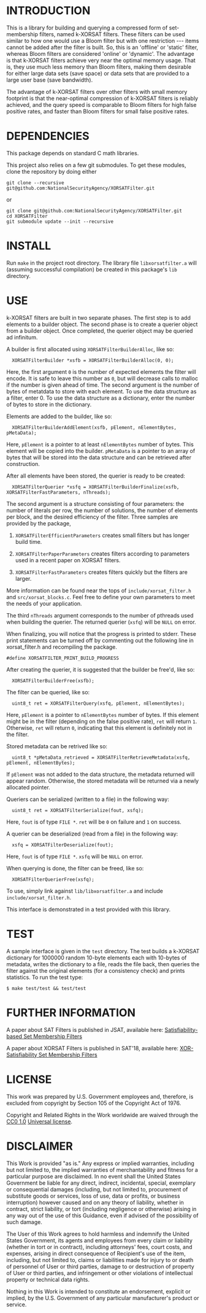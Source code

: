INTRODUCTION
============

This is a library for building and querying a compressed form of
set-membership filters, named k-XORSAT filters. These filters can be
used similar to how one would use a Bloom filter but with one
restriction --- items cannot be added after the filter is built. So,
this is an 'offline' or 'static' filter, whereas Bloom filters are
considered 'online' or 'dynamic'. The advantage is that k-XORSAT
filters achieve very near the optimal memory usage. That is, they use
much less memory than Bloom filters, making them desirable for either
large data sets (save space) or data sets that are provided to a large
user base (save bandwidth).

The advantage of k-XORSAT filters over other filters with small memory
footprint is that the near-optimal compression of k-XORSAT filters is
reliably achieved, and the query speed is comparable to Bloom filters
for high false positive rates, and faster than Bloom filters for small
false positive rates.


DEPENDENCIES
============

This package depends on standard C math libraries.

This project also relies on a few git submodules. To get these
modules, clone the repository by doing either
```
git clone --recursive git@github.com:NationalSecurityAgency/XORSATFilter.git
```
or
```
git clone git@github.com:NationalSecurityAgency/XORSATFilter.git
cd XORSATFilter
git submodule update --init --recursive
```


INSTALL
=======

Run `make` in the project root directory. The library file
`libxorsatfilter.a` will (assuming successful compilation) be created
in this package's `lib` directory.


USE
===

k-XORSAT filters are built in two separate phases. The first step is
to add elements to a builder object. The second phase is to create a
querier object from a builder object. Once completed, the querier
object may be queried ad infinitum.

A builder is first allocated using `XORSATFilterBuilderAlloc`,
like so:

```
  XORSATFilterBuilder *xsfb = XORSATFilterBuilderAlloc(0, 0);
```

Here, the first argument `0` is the number of expected elements the
filter will encode. It is safe to leave this number as `0`, but will
decrease calls to malloc if the number is given ahead of time. The
second argument is the number of bytes of metatdata to store with each
element. To use the data structure as a filter, enter 0. To use the
data structure as a dictionary, enter the number of bytes to store in
the dictionary.

Elements are added to the builder, like so:

```
  XORSATFilterBuilderAddElement(xsfb, pElement, nElementBytes, pMetaData);
```

Here, `pElement` is a pointer to at least `nElementBytes` number of
bytes. This element will be copied into the builder. `pMetaData` is a
pointer to an array of bytes that will be stored into the data
structure and can be retrieved after construction.

After all elements have been stored, the querier is ready to be
created:

```
  XORSATFilterQuerier *xsfq = XORSATFilterBuilderFinalize(xsfb, XORSATFilterFastParameters, nThreads);
```

The second argument is a structure consisting of four parameters: the
number of literals per row, the number of solutions, the number of
elements per block, and the desired efficiency of the filter. Three
samples are provided by the package,

  1) `XORSATFilterEfficientParameters` creates small filters but has longer
build time.

  2) `XORSATFilterPaperParameters` creates filters according to parameters used in a recent paper on XORSAT filters.

  3) `XORSATFilterFastParameters` creates filters quickly but
the filters are larger.

More information can be found near the tops of
`include/xorsat_filter.h` and `src/xorsat_blocks.c`. Feel free to
define your own parameters to meet the needs of your application.

The third `nThreads` argument corresponds to the number of pthreads
used when building the querier. The returned querier (`xsfq`) will be
`NULL` on error.

When finalizing, you will notice that the progress is printed to
stderr. These print statements can be turned off by commenting out the
following line in xorsat_filter.h and recompiling the package.

```
#define XORSATFILTER_PRINT_BUILD_PROGRESS
```

After creating the querier, it is suggested that the builder be
free'd, like so:

```
  XORSATFilterBuilderFree(xsfb);
```

The filter can be queried, like so:

```
  uint8_t ret = XORSATFilterQuery(xsfq, pElement, nElementBytes);
```

Here, `pElement` is a pointer to `nElementBytes` number of bytes. If
this element might be in the filter (depending on the false positive
rate), `ret` will return `1`. Otherwise, `ret` will return `0`,
indicating that this element is definitely not in the filter.

Stored metadata can be retrived like so:

```
  uint8_t *pMetaData_retrieved = XORSATFilterRetrieveMetadata(xsfq, pElement, nElementBytes);
```

If `pElement` was not added to the data structure, the metadata
returned will appear random. Otherwise, the stored metadata will be
returned via a newly allocated pointer.

Queriers can be serialized (written to a file) in the following way:

```
  uint8_t ret = XORSATFilterSerialize(fout, xsfq);
```

Here, `fout` is of type `FILE *`. `ret` will be `0` on failure and `1`
on success.

A querier can be deserialized (read from a file) in the following way:

```
  xsfq = XORSATFilterDeserialize(fout);
```

Here, `fout` is of type `FILE *`. `xsfq` will be `NULL` on error.

When querying is done, the filter can be freed, like so:

```
  XORSATFilterQuerierFree(xsfq);
```

To use, simply link against `lib/libxorsatfilter.a` and include
`include/xorsat_filter.h`.

This interface is demonstrated in a test provided with this library.


TEST
====

A sample interface is given in the `test` directory. The test builds a
k-XORSAT dictionary for 1000000 random 10-byte elements each with
10-bytes of metadata, writes the dictionary to a file, reads the file
back, then queries the filter against the original elements (for a
consistency check) and prints statistics. To run the test type:

```
$ make test/test && test/test
```


FURTHER INFORMATION
==================

A paper about SAT Filters is published in JSAT, available here:
[Satisfiability-based Set Membership
Filters](http://satassociation.org/jsat/index.php/jsat/article/view/102)

A paper about XORSAT Filters is published in SAT'18, available here:
[XOR-Satisfiability Set Membership
Filters](https://link.springer.com/chapter/10.1007/978-3-319-94144-8_24)


LICENSE
=======

This work was prepared by U.S. Government employees and, therefore, is
excluded from copyright by Section 105 of the Copyright Act of 1976.

Copyright and Related Rights in the Work worldwide are waived through
the [CC0 1.0](https://creativecommons.org/publicdomain/zero/1.0/)
[Universal license](https://creativecommons.org/publicdomain/zero/1.0/legalcode).


DISCLAIMER
==========

This Work is provided "as is." Any express or implied warranties,
including but not limited to, the implied warranties of
merchantability and fitness for a particular purpose are
disclaimed. In no event shall the United States Government be liable
for any direct, indirect, incidental, special, exemplary or
consequential damages (including, but not limited to, procurement of
substitute goods or services, loss of use, data or profits, or
business interruption) however caused and on any theory of liability,
whether in contract, strict liability, or tort (including negligence
or otherwise) arising in any way out of the use of this Guidance, even
if advised of the possibility of such damage.

The User of this Work agrees to hold harmless and indemnify the United
States Government, its agents and employees from every claim or
liability (whether in tort or in contract), including attorneys' fees,
court costs, and expenses, arising in direct consequence of
Recipient's use of the item, including, but not limited to, claims or
liabilities made for injury to or death of personnel of User or third
parties, damage to or destruction of property of User or third
parties, and infringement or other violations of intellectual property
or technical data rights.

Nothing in this Work is intended to constitute an endorsement,
explicit or implied, by the U.S. Government of any particular
manufacturer's product or service.
